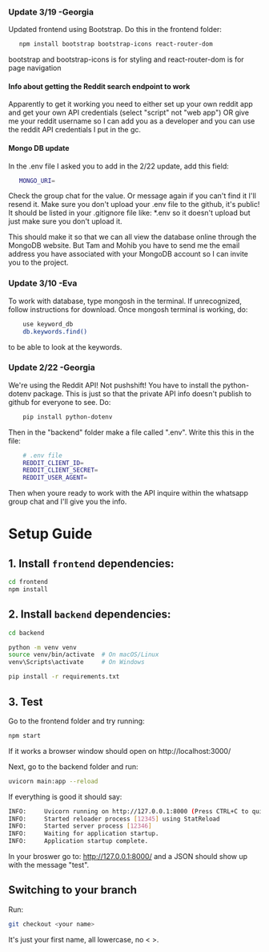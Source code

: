 ### Update 3/19 -Georgia
Updated frontend using Bootstrap. Do this in the frontend folder:

```bash
   npm install bootstrap bootstrap-icons react-router-dom
```
bootstrap and bootstrap-icons is for styling and react-router-dom is for page navigation

#### Info about getting the Reddit search endpoint to work
Apparently to get it working you need to either set up your own reddit app and get your own API credentials (select "script" not "web app") OR give me your reddit username so I can add you as a developer and you can use the reddit API credentials I put in the gc. 

#### Mongo DB update
In the .env file I asked you to add in the 2/22 update, add this field:

```bash
   MONGO_URI=
```
Check the group chat for the value. Or message again if you can't find it I'll resend it. Make sure you don't upload your .env file to the github, it's public! It should be listed in your .gitignore file like: *.env so it doesn't upload but just make sure you don't upload it. 

This should make it so that we can all view the database online through the MongoDB website. But Tam and Mohib you have to send me the email address you have associated with your MongoDB account so I can invite you to the project. 



### Update 3/10 -Eva
To work with database, type mongosh in the terminal. If unrecognized, follow instructions for download. Once mongosh terminal is working, do:

```bash
    use keyword_db
    db.keywords.find()
```

to be able to look at the keywords.


### Update 2/22 -Georgia
We're using the Reddit API! Not pushshift! You have to install the python-dotenv package. This is just so that the private API info doesn't publish to github for everyone to see. Do:
```bash
    pip install python-dotenv
```
Then in the "backend" folder make a file called ".env". Write this this in the file:
```bash
    # .env file
    REDDIT_CLIENT_ID=
    REDDIT_CLIENT_SECRET=
    REDDIT_USER_AGENT=
```
Then when youre ready to work with the API inquire within the whatsapp group chat and I'll give you the info. 



# Setup Guide

## 1. Install `frontend` dependencies:
   ```bash
   cd frontend
   npm install
   ```
   
## 2. Install `backend` dependencies:
   ```bash
   cd backend

   python -m venv venv
   source venv/bin/activate  # On macOS/Linux
   venv\Scripts\activate     # On Windows

   pip install -r requirements.txt
   ```
## 3. Test
Go to the frontend folder and try running:
   ```bash
   npm start
   ```
If it works a browser window should open on http://localhost:3000/

Next, go to the backend folder and run:
   ```bash
   uvicorn main:app --reload
   ```
If everything is good it should say:
   ```bash
   INFO:     Uvicorn running on http://127.0.0.1:8000 (Press CTRL+C to quit)
   INFO:     Started reloader process [12345] using StatReload
   INFO:     Started server process [12346]
   INFO:     Waiting for application startup.
   INFO:     Application startup complete.
   ```
In your broswer go to: http://127.0.0.1:8000/
and a JSON should show up with the message "test". 

## Switching to your branch
Run:
   ```bash
   git checkout <your name>
   ```
It's just your first name, all lowercase, no < >.
